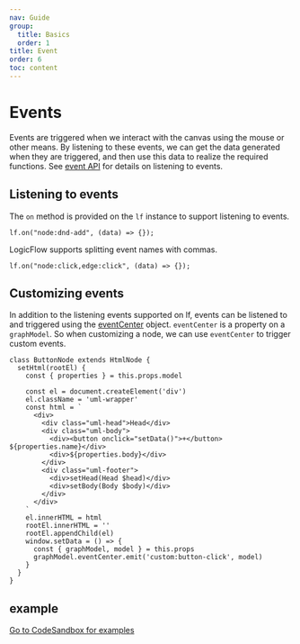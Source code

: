 ```yaml
---
nav: Guide
group:
  title: Basics
  order: 1
title: Event
order: 6
toc: content
---
```


# Events

Events are triggered when we interact with the canvas using the mouse or other means. By listening
to these events, we can get the data generated when they are triggered, and then use this data to
realize the required functions. See [event API](../../api/eventCenter.en.md) for details on
listening to events.

## Listening to events

The `on` method is provided on the `lf` instance to support listening to events.

```tsx | pure
lf.on("node:dnd-add", (data) => {});
```

LogicFlow supports splitting event names with commas.

```tsx | pure
lf.on("node:click,edge:click", (data) => {});
```

## Customizing events

In addition to the listening events supported on lf, events can be listened to and triggered using
the [eventCenter](../../api/graphModel.en.md#eventCenter) object. `eventCenter` is a property on
a `graphModel`. So when customizing a node, we can use `eventCenter` to trigger custom events.

```tsx | pure
class ButtonNode extends HtmlNode {
  setHtml(rootEl) {
    const { properties } = this.props.model

    const el = document.createElement('div')
    el.className = 'uml-wrapper'
    const html = `
      <div>
        <div class="uml-head">Head</div>
        <div class="uml-body">
          <div><button onclick="setData()">+</button> ${properties.name}</div>
          <div>${properties.body}</div>
        </div>
        <div class="uml-footer">
          <div>setHead(Head $head)</div>
          <div>setBody(Body $body)</div>
        </div>
      </div>
    `
    el.innerHTML = html
    rootEl.innerHTML = ''
    rootEl.appendChild(el)
    window.setData = () => {
      const { graphModel, model } = this.props
      graphModel.eventCenter.emit('custom:button-click', model)
    }
  }
}
```

## example

<a href="https://codesandbox.io/embed/logicflow-step7-dpmgb?fontsize=14&hidenavigation=1&theme=dark&view=preview" target="_blank">
Go to CodeSandbox for examples</a>
